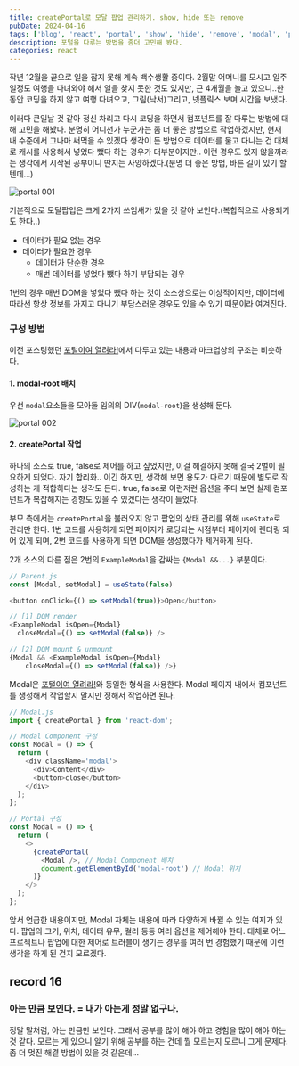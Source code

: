 ```yaml
---
title: createPortal로 모달 팝업 관리하기. show, hide 또는 remove
pubDate: 2024-04-16
tags: ['blog', 'react', 'portal', 'show', 'hide', 'remove', 'modal', 'popup','리액트', '모달', '접근성']
description: 포털을 다루는 방법을 좀더 고민해 봤다.
categories: react
---
```


작년 12월을 끝으로 일을 잡지 못해 계속 백수생활 중이다. 2월말 어머니를 모시고 일주일정도 여행을 다녀와야 해서 일을 찾지 못한 것도 있지만, 근 4개월을 놀고 있으니..한동안 코딩을 하지 않고 여행 다녀오고, 그림(낙서)그리고, 넷플릭스 보며 시간을 보냈다.

이러다 큰일날 것 같아 정신 차리고 다시 코딩을 하면서 컴포넌트를 잘 다루는 방법에 대해 고민을 해봤다. 분명히 어디선가 누군가는 좀 더 좋은 방법으로 작업하겠지만, 현재 내 수준에서 그나마 써먹을 수 있겠다 생각이 든 방법으로 데이터를 물고 다니는 건 대체로 캐시를 사용해서 넣었다 뺐다 하는 경우가 대부분이지만.. 이런 경우도 있지 않을까라는 생각에서 시작된 공부이니 딴지는 사양하겠다.(분명 더 좋은 방법, 바른 길이 있기 할 텐데...)

![portal 001](https://live.staticflickr.com/65535/53655999712_7a2e1714f9_o.png)

기본적으로 모달팝업은 크게 2가지 쓰임새가 있을 것 같아 보인다.(복합적으로 사용되기도 한다..)

- 데이터가 필요 없는 경우
- 데이터가 필요한 경우
	- 데이터가 단순한 경우
	- 매번 데이터를 넣었다 뺐다 하기 부담되는 경우

1번의 경우 매번 DOM을 넣었다 뺐다 하는 것이 소스상으로는 이상적이지만, 데이터에 따라선 항상 정보를 가지고 다니기 부담스러운 경우도 있을 수 있기 때문이라 여겨진다.

### 구성 방법

이전 포스팅했던 [포털이여 열려라!](/react-portal)에서 다루고 있는 내용과 마크업상의 구조는 비슷하다.

#### 1. modal-root 배치

우선 `modal`요소들을 모아둘 임의의 DIV(`modal-root`)을 생성해 둔다.

![portal 002](https://live.staticflickr.com/65535/52946451544_264f7a0420.jpg)

#### 2. createPortal 작업

하나의 소스로 true, false로 제어를 하고 싶었지만, 이걸 해결하지 못해 결국 2벌이 필요하게 되었다.
자기 합리화.. 이긴 하지만, 생각해 보면 용도가 다르기 때문에 별도로 작성하는 게 적합하다는 생각도 든다. true, false로 이런저런 옵션을 주다 보면 실제 컴포넌트가 복잡해지는 경향도 있을 수 있겠다는 생각이 들었다.

부모 측에서는 `createPortal`을 불러오지 않고 팝업의 상태 관리를 위해 `useState`로 관리만 한다. 1번 코드를 사용하게 되면 페이지가 로딩되는 시점부터 페이지에 렌더링 되어 있게 되며, 2번 코드를 사용하게 되면 DOM을 생성했다가 제거하게 된다.

2개 소스의 다른 점은 2번의 `ExampleModal`을 감싸는 `{Modal &&...}` 부분이다.

```js
// Parent.js
const [Modal, setModal] = useState(false)

<button onClick={() => setModal(true)}>Open</button>

// [1] DOM render
<ExampleModal isOpen={Modal}
  closeModal={() => setModal(false)} />

// [2] DOM mount & unmount
{Modal && <ExampleModal isOpen={Modal}
    closeModal={() => setModal(false)} />}
```

Modal은 [포털이여 열려라!](/react-portal)와 동일한 형식을 사용한다. Modal 페이지 내에서 컴포넌트를 생성해서 작업할지 말지만 정해서 작업하면 된다.

```js
// Modal.js
import { createPortal } from 'react-dom';

// Modal Component 구성
const Modal = () => {
  return (
    <div className='modal'>
      <div>Content</div>
      <button>close</button>
    </div>
  );
};

// Portal 구성
const Modal = () => {
  return (
    <>
      {createPortal(
        <Modal />, // Modal Component 배치
        document.getElementById('modal-root') // Modal 위치
      )}
    </>
  );
};
```

앞서 언급한 내용이지만, Modal 자체는 내용에 따라 다양하게 바뀔 수 있는 여지가 있다. 팝업의 크기, 위치, 데이터 유무, 컬러 등등 여러 옵션을 제어해야 한다. 대체로 어느 프로젝트나 팝업에 대한 제어로 트러블이 생기는 경우를 여러 번 경험했기 때문에 이런 생각을 하게 된 건지 모르겠다.

## record 16

### 아는 만큼 보인다. = 내가 아는게 정말 없구나.

정말 말처럼, 아는 만큼만 보인다. 그래서 공부를 많이 해야 하고 경험을 많이 해야 하는 것 같다. 모르는 게 있으니 알기 위해 공부를 하는 건데 뭘 모르는지 모르니 그게 문제다. 좀 더 멋진 해결 방법이 있을 것 같은데...
